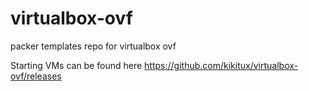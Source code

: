 # virtualbox-ovf
packer templates repo for virtualbox ovf

Starting VMs can be found here https://github.com/kikitux/virtualbox-ovf/releases
